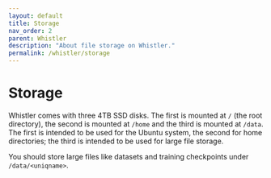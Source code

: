 ```yaml
---
layout: default
title: Storage
nav_order: 2
parent: Whistler
description: "About file storage on Whistler."
permalink: /whistler/storage
---
```

# Storage

Whistler comes with three 4TB SSD disks. The first is mounted at `/` (the root directory), the second is mounted at `/home` and the third is mounted at `/data`. The first is intended to be used for the Ubuntu system, the second for home directories; the third is intended to be used for large file storage.

You should store large files like datasets and training checkpoints under `/data/<uniqname>`.
